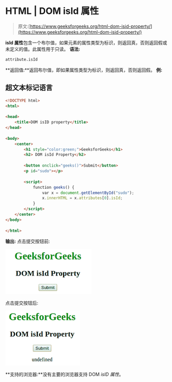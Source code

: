 # HTML | DOM isId 属性

> 原文:[https://www.geeksforgeeks.org/html-dom-isid-property/](https://www.geeksforgeeks.org/html-dom-isid-property/)

**isId 属性**包含一个布尔值，如果元素的属性类型为标识，则返回真，否则返回假或未定义的值。此属性用于只读。
**语法:**

```html
attribute.isId 
```

**返回值:**返回布尔值，即如果属性类型为标识，则返回真，否则返回假。
**例:**

## 超文本标记语言

```html
<!DOCTYPE html>
<html>

<head>
    <title>DOM isID property</title>
</head>

<body>
    <center>
        <h1 style="color:green;">GeeksforGeeks</h1>
        <h2> DOM isId Property</h2>

        <button onclick="geeks()">Submit</button>
        <p id="sudo"></p>

        <script>
            function geeks() {
                var x = document.getElementById("sudo");
                x.innerHTML = x.attributes[0].isId;
            }
        </script>
    </center>
</body>

</html>
```

**输出:**
点击提交按钮前:

![](img/8dc6ee7c594e2620eb1ec60742bbf566.png)

点击提交按钮后:

![](img/affb0bcfd512501fd0ae680f44c69d6d.png)

**支持的浏览器:**没有主要的浏览器支持 DOM *isID 属性*。